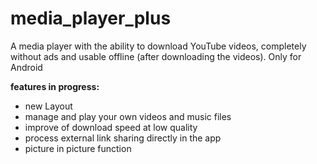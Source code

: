 # media_player_plus

A media player with the ability to download YouTube videos, completely without ads and usable offline (after downloading the videos).
Only for Android

**features in progress:**
- new Layout
- manage and play your own videos and music files
- improve of download speed at low quality
- process external link sharing directly in the app
- picture in picture function

